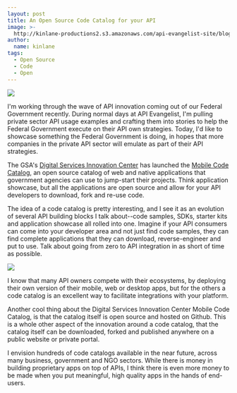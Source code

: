 ```yaml
---
layout: post
title: An Open Source Code Catalog for your API
image: >-
  http://kinlane-productions2.s3.amazonaws.com/api-evangelist-site/blog/digital-services-innovation-center.jpg
author:
  name: kinlane
tags:
  - Open Source
  - Code
  - Open
---
```

[![](https://s3.amazonaws.com/kinlane-productions2/federal-strategy/digital-services-innovation-center.png)](http://gsablogs.gsa.gov/dsic/)

I'm working through the wave of API innovation coming out of our Federal Government recently. During normal days at API Evangelist, I'm pulling private sector API usage examples and crafting them into stories to help the Federal Government execute on their API own strategies. Today, I'd like to showcase something the Federal Government is doing, in hopes that more companies in the private API sector will emulate as part of their API strategies.

The GSA's [Digital Services Innovation Center](http://gsablogs.gsa.gov/dsic/) has launched the [Mobile Code Catalog](http://gsa.github.io/Mobile-Code-Catalog/), an open source catalog of web and native applications that government agencies can use to jump-start their projects. Think application showcase, but all the applications are open source and allow for your API developers to download, fork and re-use code.

The idea of a code catalog is pretty interesting, and I see it as an evolution of several API building blocks I talk about--code samples, SDKs, starter kits and application showcase all rolled into one. Imagine if your API consumers can come into your developer area and not just find code samples, they can find complete applications that they can download, reverse-engineer and put to use. Talk about going from zero to API integration in as short of time as possible.

[![](https://s3.amazonaws.com/kinlane-productions2/federal-strategy/mobile-code-catalog.png)](http://gsa.github.io/Mobile-Code-Catalog/)

I know that many API owners compete with their ecosystems, by deploying their own version of their mobile, web or desktop apps, but for the others a code catalog is an excellent way to facilitate integrations with your platform.

Another cool thing about the Digital Services Innovation Center Mobile Code Catalog, is that the catalog itself is open source and hosted on Github. This is a whole other aspect of the innovation around a code catalog, that the catalog itself can be downloaded, forked and published anywhere on a public website or private portal.

I envision hundreds of code catalogs available in the near future, across many business, government and NGO sectors. While there is money in building proprietary apps on top of APIs, I think there is even more money to be made when you put meaningful, high quality apps in the hands of end-users.